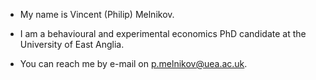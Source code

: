 - My name is Vincent (Philip) Melnikov.
- I am a behavioural and experimental economics PhD candidate at the University of East Anglia.

- You can reach me by e-mail on p.melnikov@uea.ac.uk.
